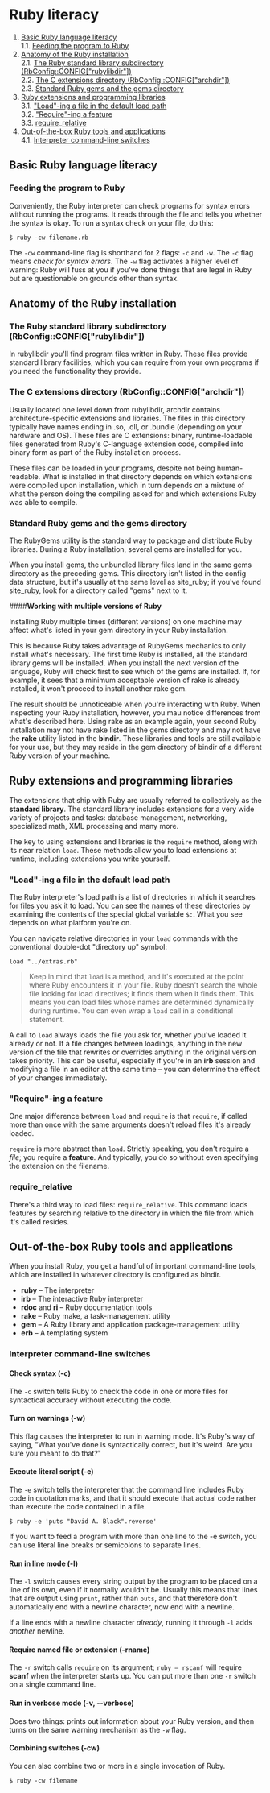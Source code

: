 # Ruby literacy

1. [Basic Ruby language literacy](#basic-ruby-language-literacy)\
   1.1. [Feeding the program to Ruby](#feeding-the-program-to-ruby)
2. [Anatomy of the Ruby installation](#anatomy-of-the-ruby-installation)\
   2.1. [The Ruby standard library subdirectory (RbConfig::CONFIG["rubylibdir"])](#the-ruby-standard-library-subdirectory-rbconfigconfigrubylibdir)\
   2.2. [The C extensions directory (RbConfig::CONFIG["archdir"])](#the-c-extensions-directory-rbconfigconfigarchdir)\
   2.3. [Standard Ruby gems and the gems directory](#standard-ruby-gems-and-the-gems-directory)
3. [Ruby extensions and programming libraries](#ruby-extensions-and-programming-libraries)\
   3.1. ["Load"-ing a file in the default load path](#load-ing-a-file-in-the-default-load-path)\
   3.2. ["Require"-ing a feature](#require-ing-a-feature)\
   3.3. [require_relative](#require_relative)
4. [Out-of-the-box Ruby tools and applications](#out-of-the-box-ruby-tools-and-applications)\
   4.1. [Interpreter command-line switches](#interpreter-command-line-switches)


## Basic Ruby language literacy

### Feeding the program to Ruby

Conveniently, the Ruby interpreter can check programs for syntax errors without running the programs. It reads through
the file and tells you whether the syntax is okay. To run a syntax check on your file, do this:

`$ ruby -cw filename.rb`

The `-cw` command-line flag is shorthand for 2 flags: `-c` and `-w`. The `-c` flag means _check for syntax errors_. The
`-w` flag activates a higher level of warning: Ruby will fuss at you if you've done things that are legal in Ruby but are
questionable on grounds other than syntax.


## Anatomy of the Ruby installation

### The Ruby standard library subdirectory (RbConfig::CONFIG["rubylibdir"])

In rubylibdir you'll find program files written in Ruby. These files provide standard library facilities, which you can
require from your own programs if you need the functionality they provide.    


### The C extensions directory (RbConfig::CONFIG["archdir"])

Usually located one level down from rubylibdir, archdir contains architecture-specific extensions and libraries. The files
in this directory typically have names ending in .so, .dll, or .bundle (depending on your hardware and OS). These files
are C extensions: binary, runtime-loadable files generated from Ruby's C-language extension code, compiled into binary
form as part of the Ruby installation process.

These files can be loaded in your programs, despite not being human-readable. What is installed in that directory depends
on which extensions were compiled upon installation, which in turn depends on a mixture of what the person doing the
compiling asked for and which extensions Ruby was able to compile.


### Standard Ruby gems and the gems directory

The RubyGems utility is the standard way to package and distribute Ruby libraries. During a Ruby installation, several
gems are installed for you.

When you install gems, the unbundled library files land in the same gems directory as the preceding gems. This directory
isn't listed in the config data structure, but it's usually at the same level as site_ruby; if you've found site_ruby, 
look for a directory called "gems" next to it. 

####**Working with multiple versions of Ruby**

Installing Ruby multiple times (different versions) on one machine may affect what's listed in your gem directory in your
Ruby installation.

This is because Ruby takes advantage of RubyGems mechanics to only install what's necessary. The first time Ruby is installed,
all the standard library gems will be installed. When you install the next version of the language, Ruby will check first to 
see which of the gems are installed. If, for example, it sees that a minimum acceptable version of rake is already
installed, it won't proceed to install another rake gem.

The result should be unnoticeable when you're interacting with Ruby. When inspecting your Ruby installation, however,
you mau notice differences from what's described here. Using rake as an example again, your second Ruby installation may
not have rake listed in the gems directory and may not have the **rake** utility listed in the **bindir**. These 
libraries and tools are still available for your use, but they may reside in the gem directory of bindir of a different
Ruby version of your machine.


## Ruby extensions and programming libraries

The extensions that ship with Ruby are usually referred to collectively as the **standard library**. The standard library
includes extensions for a very wide variety of projects and tasks: database management, networking, specialized math,
XML processing and many more. 

The key to using extensions and libraries is the `require` method, along with its near relation `load`. These methods
allow you to load extensions at runtime, including extensions you write yourself.


### "Load"-ing a file in the default load path

The Ruby interpreter's load path is a list of directories in which it searches for files you ask it to load. You can see
the names of these directories by examining the contents of the special global variable `$:`. What you see depends on 
what platform you're on. 

You can navigate relative directories in your `load` commands with the conventional double-dot "directory up" symbol:

`load "../extras.rb"`

> Keep in mind that `load` is a method, and it's executed at the point where Ruby encounters it in your file. Ruby 
> doesn't search the whole file looking for load directives; it finds them when it finds them. This means you can load files
> whose names are determined dynamically during runtime. You can even wrap a `load` call in a conditional statement.

A call to `load` always loads the file you ask for, whether you've loaded it already or not. If a file changes between
loadings, anything in the new version of the file that rewrites or overrides anything in the original version takes
priority. This can be useful, especially if you're in an **irb** session and modifying a file in an editor at the same
time – you can determine the effect of your changes immediately.


### "Require"-ing a feature

One major difference between `load` and `require` is that `require`, if called more than once with the same arguments
doesn't reload files it's already loaded. 

`require` is more abstract than `load`. Strictly speaking, you don't require a _file_; you require a **feature**. And 
typically, you do so without even specifying the extension on the filename. 


### require_relative

There's a third way to load files: `require_relative`. This command loads features by searching relative to the directory
in which the file from which it's called resides.


## Out-of-the-box Ruby tools and applications

When you install Ruby, you get a handful of important command-line tools, which are installed in whatever directory is
configured as bindir.

- **ruby** – The interpreter
- **irb** – The interactive Ruby interpreter
- **rdoc** and **ri** – Ruby documentation tools 
- **rake** – Ruby make, a task-management utility
- **gem** – A Ruby library and application package-management utility
- **erb** – A templating system


### Interpreter command-line switches

#### Check syntax (-c)

The `-c` switch tells Ruby to check the code in one or more files for syntactical accuracy without executing the code.


#### Turn on warnings (-w)

This flag causes the interpreter to run in warning mode. It's Ruby's way of saying, "What you've done is syntactically
correct, but it's weird. Are you sure you meant to do that?"


#### Execute literal script (-e)

The `-e` switch tells the interpreter that the command line includes Ruby code in quotation marks, and that it should 
execute that actual code rather than execute the code contained in a file.

`$ ruby -e 'puts "David A. Black".reverse'`

If you want to feed a program with more than one line to the -e switch, you can use literal line breaks or semicolons to
separate lines.


#### Run in line mode (-l)

The `-l` switch causes every string output by the program to be placed on a line of its own, even if it normally wouldn't
be. Usually this means that lines that are output using `print`, rather than `puts`, and that therefore don't automatically
end with a newline character, now end with a newline.

If a line ends with a newline character _already_, running it through `-l` adds _another_ newline.


#### Require named file or extension (-rname)

The `-r` switch calls `require` on its argument; `ruby – rscanf` will require **scanf** when the interpreter starts up.
You can put more than one `-r` switch on a single command line.


#### Run in verbose mode (-v, --verbose)

Does two things: prints out information about your Ruby version, and then turns on the same warning mechanism as the `-w`
flag.


#### Combining switches (-cw)

You can also combine two or more in a single invocation of Ruby.

`$ ruby -cw filename`

